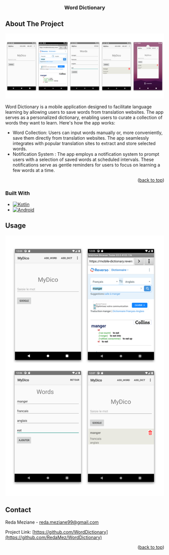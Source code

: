 
<h3 align="center">Word Dictionary</h3>

<!-- ABOUT THE PROJECT -->
## About The Project

[![](./res/worddictionary-screenshot.png)](res/worddictionary-screenshot.png)

Word Dictionary is a mobile application designed to facilitate language learning
by allowing users to save words from translation websites. The app serves as a 
personalized dictionary, enabling users to curate a collection of words they want to learn.
Here's how the app works:
- Word Collection:
    Users can input words manually or, more conveniently, save them directly from translation
    websites. The app seamlessly integrates with popular translation sites to extract and store
    selected words. 
- Notification System :
    The app employs a notification system to prompt users with a selection of saved words at scheduled
    intervals. These notifications serve as gentle reminders for users to focus on learning a few
    words at a time.

<p align="right">(<a href="#readme-top">back to top</a>)</p>

### Built With

* [![Kotlin][Kotlin.com]][Kotlin-url]
* [![Android][Android.com]][Android-url]


<!-- USAGE EXAMPLES -->
## Usage

[![](./res/usage-screenshot.png)](res/usage-screenshot.png)

<!-- CONTACT -->
## Contact

Reda Meziane - reda.meziane99@gmail.com

Project Link: [https://github.com/WordDictionary](https://github.com/RedaMez/WordDictionary)

<p align="right">(<a href="#readme-top">back to top</a>)</p>

<!-- MARKDOWN LINKS & IMAGES -->
<!-- https://www.markdownguide.org/basic-syntax/#reference-style-links -->
[Kotlin.com]: https://img.shields.io/badge/kotlin-7F52FF?style=for-the-badge&logo=kotlin&logoColor=white
[Kotlin-url]: https://kotlinlang.org
[Android.com]: https://img.shields.io/badge/android-34A853?style=for-the-badge&logo=android&logoColor=white
[Android-url]: https://android.com


